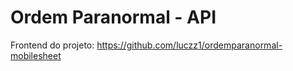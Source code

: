 # Ordem Paranormal - API

Frontend do projeto: https://github.com/luczz1/ordemparanormal-mobilesheet

